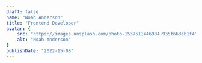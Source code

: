```yaml
---
draft: false
name: "Noah Anderson"
title: "Frontend Developer"
avatar: {
    src: "https://images.unsplash.com/photo-1537511446984-935f663eb1f4",
    alt: "Noah Anderson"
}
publishDate: "2022-15-08"
---
```

